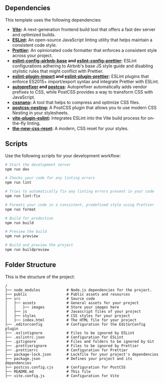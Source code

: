 ## Dependencies

This template uses the following dependencies:

- **[Vite](https://vitejs.dev/):** A next-generation frontend build tool that offers a fast dev server and optimized builds.
- **[ESLint](https://eslint.org/):** An open-source JavaScript linting utility that helps maintain a consistent code style.
- **[Prettier](https://prettier.io/):** An opinionated code formatter that enforces a consistent style across your project.
- **[eslint-config-airbnb-base](https://www.npmjs.com/package/eslint-config-airbnb-base) and [eslint-config-prettier](https://www.npmjs.com/package/eslint-config-prettier):** ESLint configurations adhering to Airbnb's base JS style guide and disabling stylistic rules that might conflict with Prettier.
- **[eslint-plugin-import](https://www.npmjs.com/package/eslint-plugin-import) and [eslint-plugin-prettier](https://www.npmjs.com/package/eslint-plugin-prettier):** ESLint plugins that enforce ES2015+ import/export syntax and integrate Prettier with ESLint.
- **[autoprefixer](https://www.npmjs.com/package/autoprefixer) and [postcss](https://postcss.org/):** Autoprefixer automatically adds vendor prefixes to CSS, while PostCSS provides a way to transform CSS with JavaScript.
- **[cssnano](https://cssnano.co/):** A tool that helps to compress and optimize CSS files.
- **[postcss-nesting](https://www.npmjs.com/package/postcss-nesting):** A PostCSS plugin that allows you to use modern CSS Nesting in your stylesheets.
- **[vite-plugin-eslint](https://www.npmjs.com/package/vite-plugin-eslint):** Integrates ESLint into the Vite build process for on-the-fly linting.
- **[the-new-css-reset](https://elad2412.github.io/the-new-css-reset/):** A modern, CSS reset for your styles.

## Scripts

Use the following scripts for your development workflow:

```bash
# Start the development server
npm run dev

# Checks your code for any linting errors
npm run lint

# Tries to automatically fix any linting errors present in your code
npm run lint:fix

# Formats your code in a consistent, predefined style using Prettier
npm run format

# Build for production
npm run build

# Preview the build
npm run preview

# Build and preview the project
npm run buildpreview
```

## Folder Structure

This is the structure of the project:

```plaintext
/
├── node_modules            # Node.js dependencies for the project.
├── public                  # Public assets and resources
├── src                     # Source code
│   ├── assets              # General assets for your project
│   │   ├── images          # Store your images here
│   ├── js                  # Javascript files of your project
│   ├── styles              # CSS styles for your project
│   ├── index.html          # The HTML file for your project
├── .editorconfig           # Configuration for the EditorConfig plugin
├── .eslintignore           # Files to be ignored by ESLint
├── .eslintrc.json          # Configuration for ESLint
├── .gitignore              # Files and folders to be ignored by Git
├── .prettierignore         # Files to be ignored by Prettier
├── .prettierrc             # Configuration for Prettier
├── package-lock.json       # Lockfile for your project's dependencies
├── package.json            # Defines your project and its dependencies
├── postcss.config.cjs      # Configuration for PostCSS
├── README.md               # This file
├── vite.config.js          # Configuration for Vite
```
